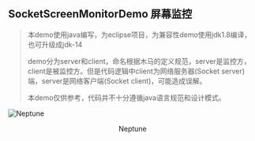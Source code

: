 ## SocketScreenMonitorDemo 屏幕监控

> 本demo使用java编写，为eclipse项目，为兼容性demo使用jdk1.8编译，也可升级成jdk-14
>
> demo分为server和client，命名根据木马的定义规范，server是监控方，client是被监控方。但是代码逻辑中client为网络服务器(Socket server)端，server是网络客户端(Socket client)，可能造成误解。
>
> 本demo仅供参考，代码并不十分遵循java语言规范和设计模式。

![Neptune ](https://gitee.com/waldenth/blogimage/raw/master/img/Neptune%20-1611666573988.png)

<center style="font-size:14px">Neptune</center> 


